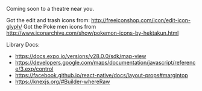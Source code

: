 Coming soon to a theatre near you.

Got the edit and trash icons from: http://freeiconshop.com/icon/edit-icon-glyph/
Got the Poke men icons from http://www.iconarchive.com/show/pokemon-icons-by-hektakun.html

Library Docs:
- https://docs.expo.io/versions/v28.0.0/sdk/map-view
- https://developers.google.com/maps/documentation/javascript/reference/3.exp/control
- https://facebook.github.io/react-native/docs/layout-props#margintop
- https://knexjs.org/#Builder-whereRaw
